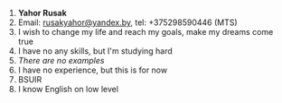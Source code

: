 1. **Yahor Rusak**
1. Email: rusakyahor@yandex.by, tel: +375298590446 (MTS)
1. I wish to change my life and reach my goals, make my dreams come true
1. I have no any skills, but I'm studying hard
1. _There are no examples_
1. I have no experience, but this is for now
1. BSUIR
1. I know English on low level

